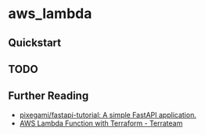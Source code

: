 # aws_lambda


## Quickstart


## TODO


## Further Reading
* [pixegami/fastapi-tutorial: A simple FastAPI application.](https://github.com/pixegami/fastapi-tutorial)
* [AWS Lambda Function with Terraform - Terrateam](https://terrateam.io/blog/aws-lambda-function-with-terraform)
